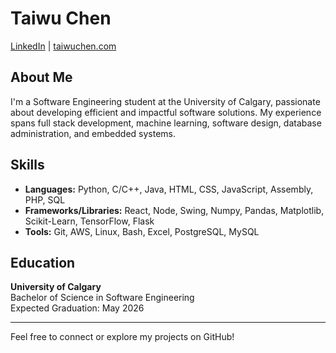 # Taiwu Chen

[LinkedIn](#) | [taiwuchen.com](#)

## About Me

I'm a Software Engineering student at the University of Calgary, passionate about developing efficient and impactful software solutions. My experience spans full stack development, machine learning, software design, database administration, and embedded systems.

## Skills

- **Languages:** Python, C/C++, Java, HTML, CSS, JavaScript, Assembly, PHP, SQL
- **Frameworks/Libraries:** React, Node, Swing, Numpy, Pandas, Matplotlib, Scikit-Learn, TensorFlow, Flask
- **Tools:** Git, AWS, Linux, Bash, Excel, PostgreSQL, MySQL

## Education

**University of Calgary**  
Bachelor of Science in Software Engineering  
Expected Graduation: May 2026


---
Feel free to connect or explore my projects on GitHub!
